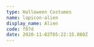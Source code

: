 ```yaml
---
type: Halloween Costumes
name: lapicon-alien
display_name: Alien
code: f07d
date: 2020-11-02T05:22:15.080Z
---
```

